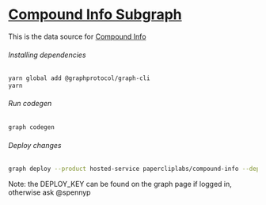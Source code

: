 # [Compound Info Subgraph](https://thegraph.com/explorer/subgraph?id=AcQLRyJfoDLzTAMMdR6wVE5WCowMLVP8uGkoLvZmxmAv&view=Overview)

This is the data source for [Compound Info](https://compoundfinance.info)

###### Installing dependencies

```bash
yarn global add @graphprotocol/graph-cli
yarn
```

###### Run codegen

```bash
graph codegen
```

###### Deploy changes

```bash
graph deploy --product hosted-service papercliplabs/compound-info --deploy-key <DEPLOY_KEY>
```

Note: the DEPLOY_KEY can be found on the graph page if logged in, otherwise ask @spennyp
